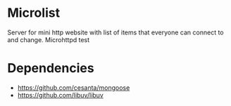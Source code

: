 # Microlist
Server for mini http website with list of items that everyone can connect to and change. Microhttpd test

# Dependencies
- https://github.com/cesanta/mongoose
- https://github.com/libuv/libuv
